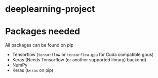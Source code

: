 # deeplearning-project

# Packages needed
All packages can be found on pip

* Tensorflow (`tensorflow` or `tensorflow-gpu` for Cuda compatible gpus)
* Keras (Needs Tensorflow (or another supported library) backend)
* NumPy 
* Keras (`keras` on pip)
